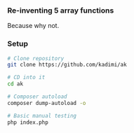 ### Re-inventing 5 array functions

Because why not.

### Setup

```sh
# Clone repository
git clone https://github.com/kadimi/ak

# CD into it
cd ak

# Composer autoload
composer dump-autoload -o

# Basic manual testing
php index.php
```